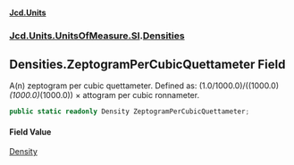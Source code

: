#### [Jcd.Units](index.md 'index')
### [Jcd.Units.UnitsOfMeasure.SI](Jcd.Units.UnitsOfMeasure.SI.md 'Jcd.Units.UnitsOfMeasure.SI').[Densities](Densities.md 'Jcd.Units.UnitsOfMeasure.SI.Densities')

## Densities.ZeptogramPerCubicQuettameter Field

A(n) zeptogram per cubic quettameter. Defined as: (1.0/1000.0)/((1000.0)*(1000.0)*(1000.0)) × attogram per cubic ronnameter.

```csharp
public static readonly Density ZeptogramPerCubicQuettameter;
```

#### Field Value
[Density](Density.md 'Jcd.Units.UnitTypes.Density')
